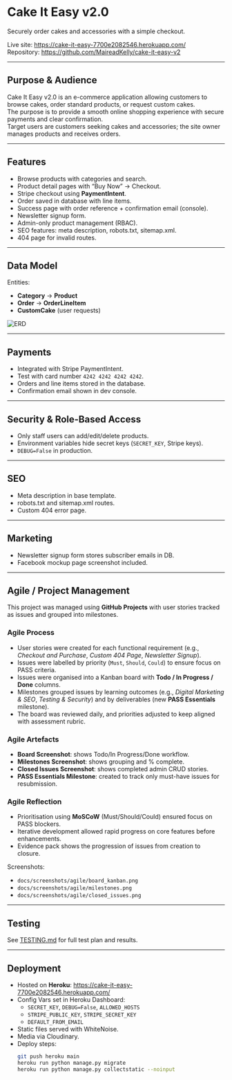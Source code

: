 ﻿# Cake It Easy v2.0

Securely order cakes and accessories with a simple checkout.

Live site: https://cake-it-easy-7700e2082546.herokuapp.com/  
Repository: https://github.com/MaireadKelly/cake-it-easy-v2

---

## Purpose & Audience
Cake It Easy v2.0 is an e-commerce application allowing customers to browse cakes, order standard products, or request custom cakes.  
The purpose is to provide a smooth online shopping experience with secure payments and clear confirmation.  
Target users are customers seeking cakes and accessories; the site owner manages products and receives orders.

---

## Features
- Browse products with categories and search.
- Product detail pages with “Buy Now” → Checkout.
- Stripe checkout using **PaymentIntent**.
- Order saved in database with line items.
- Success page with order reference + confirmation email (console).
- Newsletter signup form.
- Admin-only product management (RBAC).
- SEO features: meta description, robots.txt, sitemap.xml.
- 404 page for invalid routes.

---

## Data Model
Entities:
- **Category** → **Product**
- **Order** → **OrderLineItem**
- **CustomCake** (user requests)

![ERD](docs/erd/cake_it_easy_erd.png)

---

## Payments
- Integrated with Stripe PaymentIntent.
- Test with card number `4242 4242 4242 4242`.
- Orders and line items stored in the database.
- Confirmation email shown in dev console.

---

## Security & Role-Based Access
- Only staff users can add/edit/delete products.
- Environment variables hide secret keys (`SECRET_KEY`, Stripe keys).
- `DEBUG=False` in production.

---

## SEO
- Meta description in base template.
- robots.txt and sitemap.xml routes.
- Custom 404 error page.

---

## Marketing
- Newsletter signup form stores subscriber emails in DB.
- Facebook mockup page screenshot included.

---

## Agile / Project Management
This project was managed using **GitHub Projects** with user stories tracked as issues and grouped into milestones.

### Agile Process
- User stories were created for each functional requirement (e.g., *Checkout and Purchase*, *Custom 404 Page*, *Newsletter Signup*).
- Issues were labelled by priority (`Must`, `Should`, `Could`) to ensure focus on PASS criteria.
- Issues were organised into a Kanban board with **Todo / In Progress / Done** columns.
- Milestones grouped issues by learning outcomes (e.g., *Digital Marketing & SEO*, *Testing & Security*) and by deliverables (new **PASS Essentials** milestone).
- The board was reviewed daily, and priorities adjusted to keep aligned with assessment rubric.

### Agile Artefacts
- **Board Screenshot**: shows Todo/In Progress/Done workflow.
- **Milestones Screenshot**: shows grouping and % complete.
- **Closed Issues Screenshot**: shows completed admin CRUD stories.
- **PASS Essentials Milestone**: created to track only must-have issues for resubmission.

### Agile Reflection
- Prioritisation using **MoSCoW** (Must/Should/Could) ensured focus on PASS blockers.
- Iterative development allowed rapid progress on core features before enhancements.
- Evidence pack shows the progression of issues from creation to closure.

Screenshots:  
- `docs/screenshots/agile/board_kanban.png`  
- `docs/screenshots/agile/milestones.png`  
- `docs/screenshots/agile/closed_issues.png`

---

## Testing
See [TESTING.md](TESTING.md) for full test plan and results.

---

## Deployment
- Hosted on **Heroku**: https://cake-it-easy-7700e2082546.herokuapp.com/
- Config Vars set in Heroku Dashboard:
  - `SECRET_KEY`, `DEBUG=False`, `ALLOWED_HOSTS`
  - `STRIPE_PUBLIC_KEY`, `STRIPE_SECRET_KEY`
  - `DEFAULT_FROM_EMAIL`
- Static files served with WhiteNoise.
- Media via Cloudinary.
- Deploy steps:
  ```bash
  git push heroku main
  heroku run python manage.py migrate
  heroku run python manage.py collectstatic --noinput
